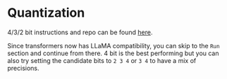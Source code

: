 # Quantization
4/3/2 bit instructions and repo can be found [here](https://github.com/megvii-research/Sparsebit/blob/main/large_language_models/llama/quantization/README.md).

Since transformers now has LLaMA compatibility, you can skip to the `Run` section and continue from there. 4 bit is the best performing but you can also try setting the candidate bits to `2 3 4` or `3 4` to have a mix of precisions.